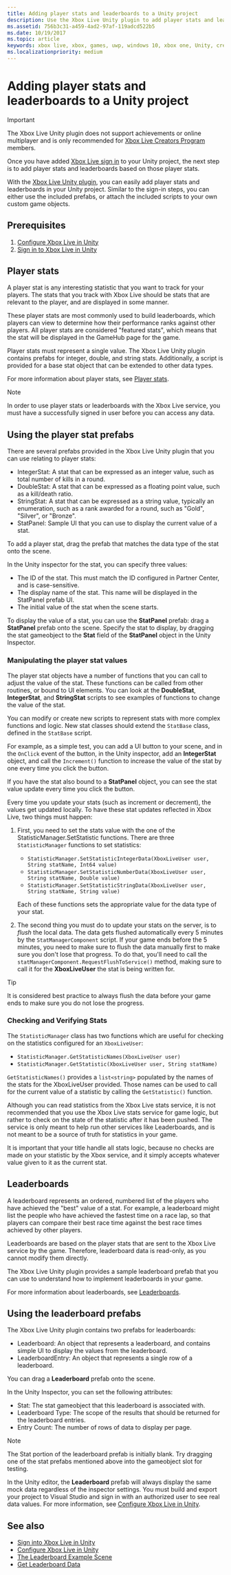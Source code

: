 ```yaml
---
title: Adding player stats and leaderboards to a Unity project
description: Use the Xbox Live Unity plugin to add player stats and leaderboards to your Unity project.
ms.assetid: 756b3c31-a459-4ad2-97af-119adcd522b5
ms.date: 10/19/2017
ms.topic: article
keywords: xbox live, xbox, games, uwp, windows 10, xbox one, Unity, creators
ms.localizationpriority: medium
---
```


# Adding player stats and leaderboards to a Unity project

> [!IMPORTANT]
> The Xbox Live Unity plugin does not support achievements or online multiplayer and is only recommended for [Xbox Live Creators Program](../developer-program-overview.md) members.

Once you have added [Xbox Live sign in](unity-prefabs-and-sign-in.md) to your Unity project, the next step is to add player stats and leaderboards based on those player stats.

With the [Xbox Live Unity plugin](https://github.com/Microsoft/xbox-live-unity-plugin), you can easily add player stats and leaderboards in your Unity project.
Similar to the sign-in steps, you can either use the included prefabs, or attach the included scripts to your own custom game objects.


## Prerequisites

1. [Configure Xbox Live in Unity](configure-xbox-live-in-unity.md)
2. [Sign in to Xbox Live in Unity](unity-prefabs-and-sign-in.md)


## Player stats

A player stat is any interesting statistic that you want to track for your players.
The stats that you track with Xbox Live should be stats that are relevant to the player, and are displayed in some manner.

These player stats are most commonly used to build leaderboards, which players can view to determine how their performance ranks against other players.
All player stats are considered "featured stats", which means that the stat will be displayed in the GameHub page for the game.

Player stats must represent a single value.
The Xbox Live Unity plugin contains prefabs for integer, double, and string stats.
Additionally, a script is provided for a base stat object that can be extended to other data types.

For more information about player stats, see [Player stats](../leaderboards-and-stats-2017/player-stats.md).

> [!NOTE]
> In order to use player stats or leaderboards with the Xbox Live service, you must have a successfully signed in user before you can access any data.


## Using the player stat prefabs

There are several prefabs provided in the Xbox Live Unity plugin that you can use relating to player stats:

* IntegerStat: A stat that can be expressed as an integer value, such as total number of kills in a round.
* DoubleStat: A stat that can be expressed as a floating point value, such as a kill/death ratio.
* StringStat: A stat that can be expressed as a string value, typically an enumeration, such as a rank awarded for a round, such as "Gold", "Silver", or "Bronze".
* StatPanel: Sample UI that you can use to display the current value of a stat.

To add a player stat, drag the prefab that matches the data type of the stat onto the scene.

In the Unity inspector for the stat, you can specify three values:
* The ID of the stat. This must match the ID configured in Partner Center, and is case-sensitive.
* The display name of the stat.  This name will be displayed in the StatPanel prefab UI.
* The initial value of the stat when the scene starts.

To display the value of a stat, you can use the **StatPanel** prefab: drag a **StatPanel** prefab onto the scene.
Specify the stat to display, by dragging the stat gameobject to the **Stat** field of the **StatPanel** object in the Unity Inspector.


### Manipulating the player stat values

The player stat objects have a number of functions that you can call to adjust the value of the stat.
These functions can be called from other routines, or bound to UI elements.
You can look at the **DoubleStat**, **IntegerStat**, and **StringStat** scripts to see examples of functions to change the value of the stat.

You can modify or create new scripts to represent stats with more complex functions and logic.
New stat classes should extend the `StatBase` class, defined in the `StatBase` script.

For example, as a simple test, you can add a UI button to your scene, and in the `OnClick` event of the button, in the Unity inspector, add an **IntegerStat** object, and call the `Increment()` function to increase the value of the stat by one every time you click the button.

If you have the stat also bound to a **StatPanel** object, you can see the stat value update every time you click the button.

Every time you update your stats (such as increment or decrement), the values get updated locally.
To have these stat updates reflected in Xbox Live, two things must happen:

1. First, you need to set the stats value with the one of the StatisticManager.SetStatistic functions.
There are three `StatisticManager` functions to set statistics:

    * `StatisticManager.SetStatisticIntegerData(XboxLiveUser user, String statName, Int64 value)`
    * `StatisticManager.SetStatisticNumberData(XboxLiveUser user, String statName, Double value)`
    * `StatisticManager.SetStatisticStringData(XboxLiveUser user, String statName, String value)`

   Each of these functions sets the appropriate value for the data type of your stat.

2. The second thing you must do to update your stats on the server, is to *flush* the local data.
The data gets flushed automatically every 5 minutes by the `StatManagerComponent` script.
If your game ends before the 5 minutes, you need to make sure to flush the data manually first to make sure you don't lose that progress.
To do that, you'll need to call the `statManagerComponent.RequestFlushToService()` method, making sure to call it for the **XboxLiveUser** the stat is being written for.


> [!TIP]
> It is considered best practice to always flush the data before your game ends to make sure you do not lose the progress.


### Checking and Verifying Stats

The `StatisticManager` class has two functions which are useful for checking on the statistics configured for an `XboxLiveUser`:

* `StatisticManager.GetStatisticNames(XboxLiveUser user)`
* `StatisticManager.GetStatistic(XboxLiveUser user, String statName)`

`GetStatisticNames()` provides a `list<string>` populated by the names of the stats for the XboxLiveUser provided.
Those names can be used to call for the current value of a statistic by calling the `GetStatistic()` function.

Although you can read statistics from the Xbox Live stats service, it is not recommended that you use the Xbox Live stats service for game logic, but rather to check on the state of the statistic after it has been pushed.
The service is only meant to help run other services like Leaderboards, and is not meant to be a source of truth for statistics in your game.

It is important that your title handle all stats logic, because no checks are made on your statistic by the Xbox service, and it simply accepts whatever value given to it as the current stat.


## Leaderboards

A leaderboard represents an ordered, numbered list of the players who have achieved the "best" value of a stat.
For example, a leaderboard might list the people who have achieved the fastest time on a race lap, so that players can compare their best race time against the best race times achieved by other players.

Leaderboards are based on the player stats that are sent to the Xbox Live service by the game.
Therefore, leaderboard data is read-only, as you cannot modify them directly.

The Xbox Live Unity plugin provides a sample leaderboard prefab that you can use to understand how to implement leaderboards in your game.

For more information about leaderboards, see [Leaderboards](../leaderboards-and-stats-2017/leaderboards.md).


## Using the leaderboard prefabs

The Xbox Live Unity plugin contains two prefabs for leaderboards:

* Leaderboard: An object that represents a leaderboard, and contains simple UI to display the values from the leaderboard.
* LeaderboardEntry: An object that represents a single row of a leaderboard.

You can drag a **Leaderboard** prefab onto the scene.

In the Unity Inspector, you can set the following attributes:
* Stat: The stat gameobject that this leaderboard is associated with.
* Leaderboard Type: The scope of the results that should be returned for the leaderboard entries.
* Entry Count: The number of rows of data to display per page.

> [!NOTE]
> The Stat portion of the leaderboard prefab is initially blank. Try dragging one of the stat prefabs mentioned above into the gameobject slot for testing.

In the Unity editor, the **Leaderboard** prefab will always display the same mock data regardless of the inspector settings.
You must build and export your project to Visual Studio and sign in with an authorized user to see real data values.
For more information, see [Configure Xbox Live in Unity](configure-xbox-live-in-unity.md).


## See also

* [Sign into Xbox Live in Unity](unity-prefabs-and-sign-in.md)
* [Configure Xbox Live in Unity](configure-xbox-live-in-unity.md)
* [The Leaderboard Example Scene](setup-leaderboard-example-scene.md)
* [Get Leaderboard Data](unity-leaderboard-from-scratch.md)
